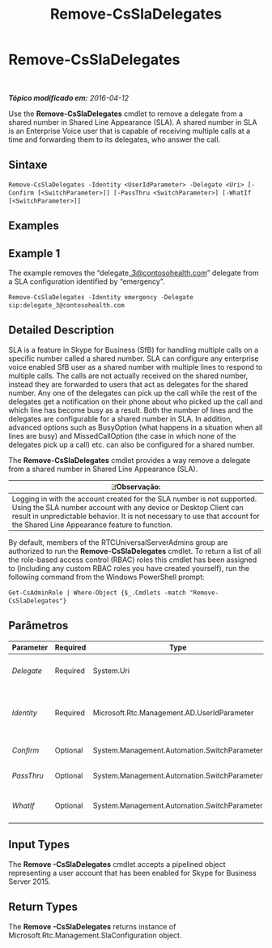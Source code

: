 ﻿---
title: Remove-CsSlaDelegates
TOCTitle: Remove-CsSlaDelegates
ms:assetid: 030ca24c-b7b7-4a82-b66a-b6741bbe6f68
ms:mtpsurl: https://technet.microsoft.com/pt-br/library/Mt703203(v=OCS.15)
ms:contentKeyID: 72851562
ms.date: 05/19/2016
mtps_version: v=OCS.15
ms.translationtype: HT
---

# Remove-CsSlaDelegates

 

_**Tópico modificado em:** 2016-04-12_

Use the **Remove-CsSlaDelegates** cmdlet to remove a delegate from a shared number in Shared Line Appearance (SLA). A shared number in SLA is an Enterprise Voice user that is capable of receiving multiple calls at a time and forwarding them to its delegates, who answer the call.

## Sintaxe

    Remove-CsSlaDelegates -Identity <UserIdParameter> -Delegate <Uri> [-Confirm [<SwitchParameter>]] [-PassThru <SwitchParameter>] [-WhatIf [<SwitchParameter>]]

## Examples

## Example 1

The example removes the “delegate\_3@contosohealth.com” delegate from a SLA configuration identified by “emergency”.

    Remove-CsSlaDelegates -Identity emergency -Delegate sip:delegate_3@contosohealth.com

## Detailed Description

SLA is a feature in Skype for Business (SfB) for handling multiple calls on a specific number called a shared number. SLA can configure any enterprise voice enabled SfB user as a shared number with multiple lines to respond to multiple calls. The calls are not actually received on the shared number, instead they are forwarded to users that act as delegates for the shared number. Any one of the delegates can pick up the call while the rest of the delegates get a notification on their phone about who picked up the call and which line has become busy as a result. Both the number of lines and the delegates are configurable for a shared number in SLA. In addition, advanced options such as BusyOption (what happens in a situation when all lines are busy) and MissedCallOption (the case in which none of the delegates pick up a call) etc. can also be configured for a shared number.

The **Remove-CsSlaDelegates** cmdlet provides a way remove a delegate from a shared number in Shared Line Appearance (SLA).

<table>
<thead>
<tr class="header">
<th><img src="images/Gg425756.note(OCS.15).gif" title="note" alt="note" />Observação:</th>
</tr>
</thead>
<tbody>
<tr class="odd">
<td>Logging in with the account created for the SLA number is not supported. Using the SLA number account with any device or Desktop Client can result in unpredictable behavior. It is not necessary to use that account for the Shared Line Appearance feature to function.</td>
</tr>
</tbody>
</table>


By default, members of the RTCUniversalServerAdmins group are authorized to run the **Remove-CsSlaDelegates** cmdlet. To return a list of all the role-based access control (RBAC) roles this cmdlet has been assigned to (including any custom RBAC roles you have created yourself), run the following command from the Windows PowerShell prompt:

    Get-CsAdminRole | Where-Object {$_.Cmdlets -match "Remove-CsSlaDelegates"}

## Parâmetros


<table>
<colgroup>
<col style="width: 25%" />
<col style="width: 25%" />
<col style="width: 25%" />
<col style="width: 25%" />
</colgroup>
<thead>
<tr class="header">
<th>Parameter</th>
<th>Required</th>
<th>Type</th>
<th>Description</th>
</tr>
</thead>
<tbody>
<tr class="odd">
<td><p><em>Delegate</em></p></td>
<td><p>Required</p></td>
<td><p>System.Uri</p></td>
<td><p>Specifies the delegate to remove from the shared number specified by the <em>Identity</em> parameter. This parameter requires a valid sip address.</p></td>
</tr>
<tr class="even">
<td><p><em>Identity</em></p></td>
<td><p>Required</p></td>
<td><p>Microsoft.Rtc.Management.AD.UserIdParameter</p></td>
<td><p>Indicates the identity of the shared number from which to remove the delegate.</p>
<p>UNRESOLVED_TOKENBLOCK_VAL(PS_PD_User_Updated_Specification)</p></td>
</tr>
<tr class="odd">
<td><p><em>Confirm</em></p></td>
<td><p>Optional</p></td>
<td><p>System.Management.Automation.SwitchParameter</p></td>
<td><p>Solicita confirmação antes da execução do comando.</p></td>
</tr>
<tr class="even">
<td><p><em>PassThru</em></p></td>
<td><p>Optional</p></td>
<td><p>System.Management.Automation.SwitchParameter</p></td>
<td><p>UNRESOLVED_TOKEN_VAL(PS_PD_Passthru_Generic_CurrentObjects)</p></td>
</tr>
<tr class="odd">
<td><p><em>WhatIf</em></p></td>
<td><p>Optional</p></td>
<td><p>System.Management.Automation.SwitchParameter</p></td>
<td><p>Descreve o que aconteceria se o comando fosse executado sem ser executado de fato.</p></td>
</tr>
</tbody>
</table>


## Input Types

The **Remove -CsSlaDelegates** cmdlet accepts a pipelined object representing a user account that has been enabled for Skype for Business Server 2015.

## Return Types

The **Remove -CsSlaDelegates** returns instance of Microsoft.Rtc.Management.SlaConfiguration object.

